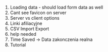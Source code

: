 1. Loading data - should load form data as well
2. Cant see favicon on server
3. Server vs client options
8. Linki afiliacyjne
10. CSV Import Export
11. help needed
15. Time Saved -> Data zakonczenia realna
16. Tutorial